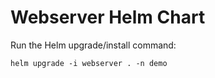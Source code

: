 # Webserver Helm Chart

Run the Helm upgrade/install command:
    
    helm upgrade -i webserver . -n demo













































